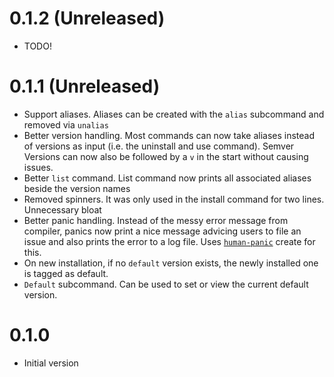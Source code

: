 # 0.1.2 (Unreleased)
- TODO!

# 0.1.1 (Unreleased)
- Support aliases. Aliases can be created with the `alias` subcommand and removed via `unalias`
- Better version handling. Most commands can now take aliases instead of versions as input (i.e. the uninstall and use command). Semver Versions can now also be followed by a `v` in the start without causing issues.
- Better `list` command. List command now prints all associated aliases beside the version names
- Removed spinners. It was only used in the install command for two lines. Unnecessary bloat
- Better panic handling. Instead of the messy error message from compiler, panics now print a nice message advicing users to file an issue and also prints the error to a log file. Uses [`human-panic`](https://docs.rs/human-panic/latest/human_panic/) create for this.
- On new installation, if no `default` version exists, the newly installed one is tagged as default.
- `Default` subcommand. Can be used to set or view the current default version.

# 0.1.0
- Initial version
